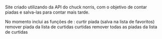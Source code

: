 Site criado utilizando da API do chuck norris, com o objetivo de contar piadas e salva-las para contar mais tarde.

No momento inclui as funções de :
curtir piada (salva na lista de favoritos)
remover piada da lista de curtidas curtidas
remover todas as piadas da lista de curtidas
